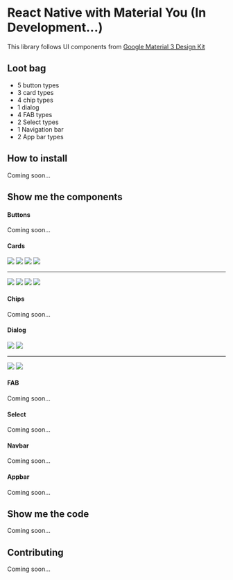 # React Native with Material You (In Development...)

This library follows UI components
from [Google Material 3 Design Kit](https://www.figma.com/community/file/1035203688168086460)

## Loot bag

* 5 button types
* 3 card types
* 4 chip types
* 1 dialog
* 4 FAB types
* 2 Select types
* 1 Navigation bar
* 2 App bar types

## How to install

Coming soon...

## Show me the components

#### Buttons

Coming soon...

#### Cards

![](screenshots/l-card-1.PNG)
![](screenshots/l-card-2.PNG)
![](screenshots/l-card-3.PNG)
![](screenshots/l-horizontal-card.PNG)

<hr/>

![](screenshots/d-card-1.PNG)
![](screenshots/d-card-2.PNG)
![](screenshots/d-card-3.PNG)
![](screenshots/d-horizontal-card.PNG)

#### Chips

Coming soon...

#### Dialog

![](screenshots/l-dialog-1.PNG)
![](screenshots/l-dialog-2.PNG)

<hr/>

![](screenshots/d-dialog-1.PNG)
![](screenshots/d-dialog-2.PNG)

#### FAB

Coming soon...

#### Select

Coming soon...

#### Navbar

Coming soon...

#### Appbar

Coming soon...

## Show me the code

Coming soon...

## Contributing

Coming soon...